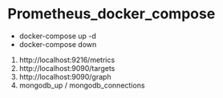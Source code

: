 # Prometheus_docker_compose

- docker-compose up -d
- docker-compose down

1. http://localhost:9216/metrics
2. http://localhost:9090/targets
3. http://localhost:9090/graph
4. mongodb_up / mongodb_connections